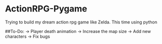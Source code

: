# ActionRPG-Pygame
Trying to build my dream action rpg game like Zelda. This time using python


##To-Do:
-> Player death animation
-> Increase the map size
-> Add new characters
-> Fix bugs
